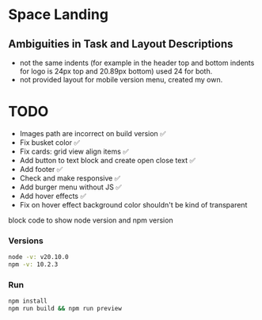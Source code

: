 # Space Landing

## Ambiguities in Task and Layout Descriptions

- not the same indents (for example in the header top and bottom indents for logo is 24px top and 20.89px bottom) used 24 for both.
- not provided layout for mobile version menu, created my own.

# TODO

- Images path are incorrect on build version ✅
- Fix busket color ✅
- Fix cards: grid view align items ✅
- Add button to text block and create open close text ✅
- Add footer ✅
- Check and make responsive ✅
- Add burger menu without JS ✅
- Add hover effects ✅
- Fix on hover effect background color shouldn't be kind of transparent

block code to show node version and npm version

### Versions

```bash
node -v: v20.10.0
npm -v: 10.2.3
```

### Run

```bash
npm install
npm run build && npm run preview
```
